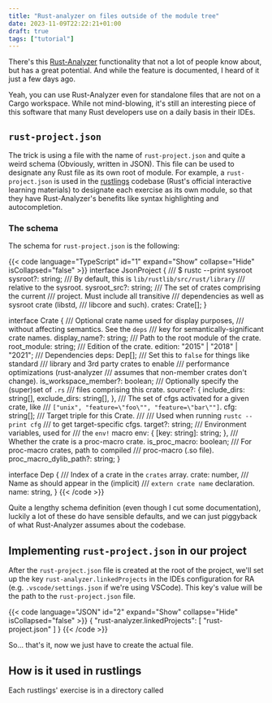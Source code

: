 ```yaml
---
title: "Rust-analyzer on files outside of the module tree"
date: 2023-11-09T22:22:21+01:00
draft: true
tags: ["tutorial"]
---
```


There's this [Rust-Analyzer](https://github.com/rust-lang/rust-analyzer) functionality that not a lot of people know about, but has a great potential. And while the feature is documented, I heard of it just a few days ago.

Yeah, you can use Rust-Analyzer even for standalone files that are not on a Cargo workspace. While not mind-blowing, it's still an interesting piece of this software that many Rust developers use on a daily basis in their IDEs.

## `rust-project.json`

The trick is using a file with the name of `rust-project.json` and quite a weird schema (Obviously, written in JSON). This file can be used to designate any Rust file as its own root of module. For example, a `rust-project.json` is used in the [rustlings](https://github.com/rust-lang/rustlings) codebase (Rust's official interactive learning materials) to designate each exercise as its own module, so that they have Rust-Analyzer's benefits like syntax highlighting and autocompletion.

### The schema

The schema for `rust-project.json` is the following:


{{< code language="TypeScript" id="1" expand="Show" collapse="Hide" isCollapsed="false" >}}
interface JsonProject {
    /// $ rustc --print sysroot
    sysroot?: string;
    /// By default, this is `lib/rustlib/src/rust/library`
    /// relative to the sysroot.
    sysroot_src?: string;
    /// The set of crates comprising the current
    /// project. Must include all transitive
    /// dependencies as well as sysroot crate (libstd,
    /// libcore and such).
    crates: Crate[];
}

interface Crate {
    /// Optional crate name used for display purposes,
    /// without affecting semantics. See the `deps`
    /// key for semantically-significant crate names.
    display_name?: string;
    /// Path to the root module of the crate.
    root_module: string;
    /// Edition of the crate.
    edition: "2015" | "2018" | "2021";
    /// Dependencies
    deps: Dep[];
    /// Set this to `false` for things like standard
    /// library and 3rd party crates to enable
    /// performance optimizations (rust-analyzer
    /// assumes that non-member crates don't change).
    is_workspace_member?: boolean;
    /// Optionally specify the (super)set of `.rs`
    /// files comprising this crate.
    source?: {
        include_dirs: string[],
        exclude_dirs: string[],
    },
    /// The set of cfgs activated for a given crate, like
    /// `["unix", "feature=\"foo\"", "feature=\"bar\""]`.
    cfg: string[];
    /// Target triple for this Crate.
    ///
    /// Used when running `rustc --print cfg`
    /// to get target-specific cfgs.
    target?: string;
    /// Environment variables, used for
    /// the `env!` macro
    env: { [key: string]: string; },
    /// Whether the crate is a proc-macro crate.
    is_proc_macro: boolean;
    /// For proc-macro crates, path to compiled
    /// proc-macro (.so file).
    proc_macro_dylib_path?: string;
}

interface Dep {
    /// Index of a crate in the `crates` array.
    crate: number,
    /// Name as should appear in the (implicit)
    /// `extern crate name` declaration.
    name: string,
}
{{< /code >}}

Quite a lengthy schema definition (even though I cut some documentation), luckily a lot of these do have sensible defaults, and we can just piggyback of what Rust-Analyzer assumes about the codebase.

## Implementing `rust-project.json` in our project

After the `rust-project.json` file is created at the root of the project, we'll set up the key `rust-analyzer.linkedProjects` in the IDEs configuration for RA (e.g. 
`.vscode/settings.json` if we're using VSCode). This key's value will be the path to the `rust-project.json` file.

{{< code language="JSON" id="2" expand="Show" collapse="Hide" isCollapsed="false" >}}
{
  "rust-analyzer.linkedProjects": [
    "rust-project.json"
  ]
}
{{< /code >}}

So... that's it, now we just have to create the actual file.

## How is it used in rustlings

Each rustlings' exercise is in a directory called 
